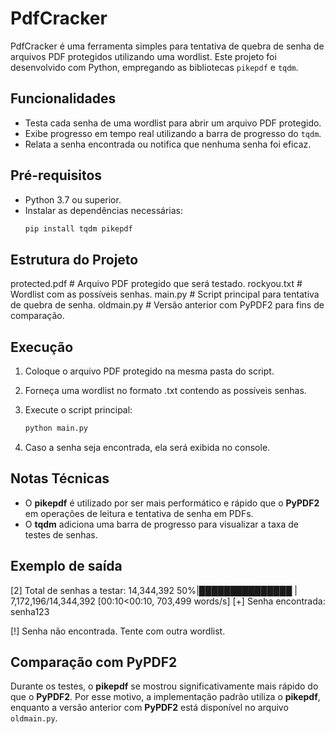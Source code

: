 # PdfCracker

PdfCracker é uma ferramenta simples para tentativa de quebra de senha de arquivos PDF protegidos utilizando uma wordlist. Este projeto foi desenvolvido com Python, empregando as bibliotecas `pikepdf` e `tqdm`.

## Funcionalidades

- Testa cada senha de uma wordlist para abrir um arquivo PDF protegido.
- Exibe progresso em tempo real utilizando a barra de progresso do `tqdm`.
- Relata a senha encontrada ou notifica que nenhuma senha foi eficaz.

## Pré-requisitos

- Python 3.7 ou superior.
- Instalar as dependências necessárias:
  ```bash
  pip install tqdm pikepdf
  ```

## Estrutura do Projeto

protected.pdf   # Arquivo PDF protegido que será testado.
rockyou.txt     # Wordlist com as possíveis senhas.
main.py         # Script principal para tentativa de quebra de senha.
oldmain.py      # Versão anterior com PyPDF2 para fins de comparação.

## Execução

1. Coloque o arquivo PDF protegido na mesma pasta do script.
2. Forneça uma wordlist no formato .txt contendo as possíveis senhas.
3. Execute o script principal:
   ```bash
   python main.py
   ```

5. Caso a senha seja encontrada, ela será exibida no console.

## Notas Técnicas

- O **pikepdf** é utilizado por ser mais performático e rápido que o **PyPDF2** em operações de leitura e tentativa de senha em PDFs.
- O **tqdm** adiciona uma barra de progresso para visualizar a taxa de testes de senhas.

## Exemplo de saída

[2] Total de senhas a testar: 14,344,392
  50%|███████████████        | 7,172,196/14,344,392 [00:10<00:10, 703,499 words/s]
[+] Senha encontrada: senha123

[!] Senha não encontrada. Tente com outra wordlist.

## Comparação com PyPDF2

Durante os testes, o **pikepdf** se mostrou significativamente mais rápido do que o **PyPDF2**. Por esse motivo, a implementação padrão utiliza o **pikepdf**, enquanto a versão anterior com **PyPDF2** está disponível no arquivo `oldmain.py`.
